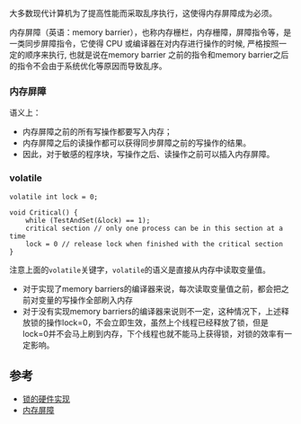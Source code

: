 大多数现代计算机为了提高性能而采取乱序执行，这使得内存屏障成为必须。

内存屏障（英语：memory barrier），也称内存栅栏，内存栅障，屏障指令等，是一类同步屏障指令，它使得 CPU 或编译器在对内存进行操作的时候, 严格按照一定的顺序来执行, 也就是说在memory barrier 之前的指令和memory barrier之后的指令不会由于系统优化等原因而导致乱序。

### 内存屏障

语义上：

- 内存屏障之前的所有写操作都要写入内存；
- 内存屏障之后的读操作都可以获得同步屏障之前的写操作的结果。
- 因此，对于敏感的程序块，写操作之后、读操作之前可以插入内存屏障。


### volatile

```
volatile int lock = 0;

void Critical() {
    while (TestAndSet(&lock) == 1);
    critical section // only one process can be in this section at a time
    lock = 0 // release lock when finished with the critical section
}
```

注意上面的`volatile`关键字，`volatile`的语义是直接从内存中读取变量值。

- 对于实现了memory barriers的编译器来说，每次读取变量值之前，都会把之前对变量的写操作全部刷入内存
- 对于没有实现memory barriers的编译器来说则不一定，这种情况下，上述释放锁的操作lock=0，不会立即生效，虽然上个线程已经释放了锁，但是lock=0并不会马上刷到内存，下个线程也就不能马上获得锁，对锁的效率有一定影响。

## 参考

- [锁的硬件实现](https://juejin.cn/post/6844903853393985550)
- [内存屏障](https://zh.wikipedia.org/wiki/%E5%86%85%E5%AD%98%E5%B1%8F%E9%9A%9C)
